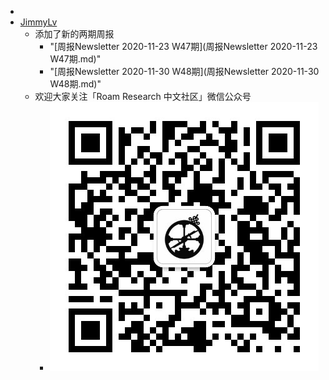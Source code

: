 - 
- [JimmyLv](JimmyLv.md)
    - 添加了新的两期周报
        - "[周报Newsletter 2020-11-23 W47期](周报Newsletter 2020-11-23 W47期.md)"
        - "[周报Newsletter 2020-11-30 W48期](周报Newsletter 2020-11-30 W48期.md)"
    - 欢迎大家关注「Roam Research 中文社区」微信公众号
        - ![](../images/tS2UdFU0Wo.png?)
